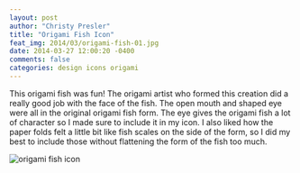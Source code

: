 ```yaml
---
layout: post
author: "Christy Presler"
title: "Origami Fish Icon"
feat_img: 2014/03/origami-fish-01.jpg
date: 2014-03-27 12:00:20 -0400
comments: false
categories: design icons origami
---
```

This origami fish was fun! The origami artist who formed this creation did a really good job with the face of the fish. The open mouth and shaped eye were all in the original origami fish form. The eye gives the origami fish a lot of character so I made sure to include it in my icon. I also liked how the paper folds felt a little bit like fish scales on the side of the form, so I did my best to include those without flattening the form of the fish too much.

<div class="row">
    <div class="col-sm-6 col-sm-offset-3">
        <img src="{{ site.blog_img_url | prepend: site.url }}{{page.feat_img}}" alt="origami fish icon" />
    </div>
</div>